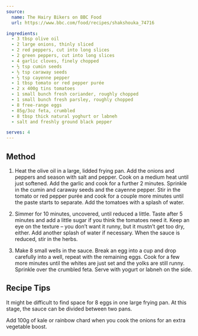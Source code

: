 ```yaml
---
source:
  name: The Hairy Bikers on BBC Food
  url: https://www.bbc.com/food/recipes/shakshouka_74716

ingredients:
  - 3 tbsp olive oil
  - 2 large onions, thinly sliced
  - 2 red peppers, cut into long slices
  - 2 green peppers, cut into long slices
  - 4 garlic cloves, finely chopped
  - ½ tsp cumin seeds
  - ½ tsp caraway seeds
  - ½ tsp cayenne pepper
  - 1 tbsp tomato or red pepper purée
  - 2 x 400g tins tomatoes
  - 1 small bunch fresh coriander, roughly chopped
  - 1 small bunch fresh parsley, roughly chopped
  - 8 free-range eggs
  - 85g/3oz feta, crumbled
  - 8 tbsp thick natural yoghurt or labneh
  - salt and freshly ground black pepper

serves: 4
---
```


## Method

1.    Heat the olive oil in a large, lidded frying pan. Add the onions and peppers and season with salt and pepper. Cook on a medium heat until just softened. Add the garlic and cook for a further 2 minutes. Sprinkle in the cumin and caraway seeds and the cayenne pepper. Stir in the tomato or red pepper purée and cook for a couple more minutes until the paste starts to separate. Add the tomatoes with a splash of water.

2.    Simmer for 10 minutes, uncovered, until reduced a little. Taste after 5 minutes and add a little sugar if you think the tomatoes need it. Keep an eye on the texture – you don’t want it runny, but it mustn’t get too dry, either. Add another splash of water if necessary. When the sauce is reduced, stir in the herbs.

3.    Make 8 small wells in the sauce. Break an egg into a cup and drop carefully into a well, repeat with the remaining eggs. Cook for a few more minutes until the whites are just set and the yolks are still runny. Sprinkle over the crumbled feta. Serve with yogurt or labneh on the side.

## Recipe Tips

It might be difficult to find space for 8 eggs in one large frying pan. At this stage, the sauce can be divided between two pans.

Add 100g of kale or rainbow chard when you cook the onions for an extra vegetable boost.
